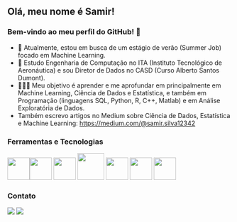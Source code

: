 ## Olá, meu nome é Samir!
### Bem-vindo ao meu perfil do GitHub! 👋

- 🎯 Atualmente, estou em busca de um estágio de verão (Summer Job) focado em Machine Learning.
- 🔭 Estudo Engenharia de Computação no ITA (Instituto Tecnológico de Aeronáutica) e sou Diretor de Dados no CASD (Curso Alberto Santos Dumont).
- 👨🏽‍💻 Meu objetivo é aprender e me aprofundar em principalmente em Machine Learning, Ciência de Dados e Estatística, e também em Programação (linguagens SQL, Python, R, C++, Matlab) e em Análise Exploratória de Dados.
- Também escrevo artigos no Medium sobre Ciência de Dados, Estatística e Machine Learning: https://medium.com/@samir.silva12342

### Ferramentas e Tecnologias

<link rel="stylesheet" href="https://cdn.jsdelivr.net/gh/devicons/devicon@v2.15.1/devicon.min.css">

<img src="https://cdn.jsdelivr.net/gh/devicons/devicon/icons/python/python-original.svg" width="50" height="50"/><img src="https://cdn.jsdelivr.net/gh/devicons/devicon/icons/pandas/pandas-original-wordmark.svg" width="50" height="50"/> <img src="https://cdn.jsdelivr.net/gh/devicons/devicon/icons/numpy/numpy-original-wordmark.svg" width="50" height="50"/> <img src = "https://raw.githubusercontent.com/mwaskom/seaborn/master/doc/_static/logo-wide-lightbg.svg" width="60" height="60"/> <img src="https://cdn.jsdelivr.net/gh/devicons/devicon/icons/matlab/matlab-original.svg" width="50" height="50"/> <img src="https://cdn.jsdelivr.net/gh/devicons/devicon/icons/cplusplus/cplusplus-original.svg" width="50" height="50"/> <img src="https://cdn.jsdelivr.net/gh/devicons/devicon/icons/mysql/mysql-original.svg" width="50" height="50"/> 

<div>

### Contato

<div>
<a href = "mailto:samir.silva12342@gmail.com"><img src="https://img.shields.io/badge/Gmail-D14836?style=for-the-badge&logo=gmail&logoColor=white" target="_blank"></a>
<a href="https://www.linkedin.com/in/samir-nunes-da-silva/" target="_blank"><img src="https://img.shields.io/badge/-LinkedIn-%230077B5?style=for-the-badge&logo=linkedin&logoColor=white" target="_blank"></a>   
</div>

